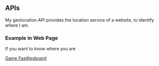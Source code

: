 ## APIs 

My geolocation API provides the location service of a website, to identify where I am.

### Example in Web Page  

If you want to know where you are

[Game FastKeyboard](https://raguirregiraldo.github.io/FastKeyboard/)

